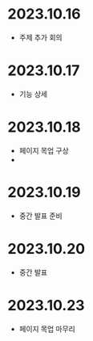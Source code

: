 # 2023.10.16
- 주제 추가 회의

# 2023.10.17
- 기능 상세

# 2023.10.18
- 페이지 목업 구상
- 
# 2023.10.19
- 중간 발표 준비

# 2023.10.20
- 중간 발표

# 2023.10.23
- 페이지 목업 마무리